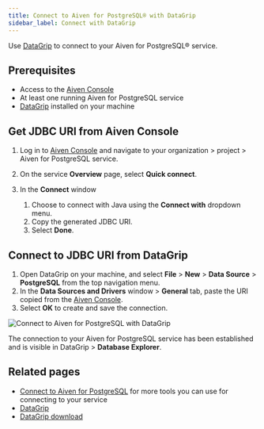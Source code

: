 ```yaml
---
title: Connect to Aiven for PostgreSQL® with DataGrip
sidebar_label: Connect with DataGrip
---
```


Use [DataGrip](https://www.jetbrains.com/datagrip/) to connect to your Aiven for
PostgreSQL® service.

## Prerequisites

- Access to the [Aiven Console](https://console.aiven.io/)
- At least one running Aiven for PostgreSQL service
- [DataGrip](https://www.jetbrains.com/datagrip/download/) installed on your machine

## Get JDBC URI from Aiven Console

1. Log in to [Aiven Console](https://console.aiven.io/) and navigate to your organization
   \> project > Aiven for PostgreSQL service.
1. On the service **Overview** page, select **Quick connect**.
1. In the **Connect** window

   1. Choose to connect with Java using the **Connect with**
      dropdown menu.
   1. Copy the generated JDBC URI.
   1. Select **Done**.

## Connect to JDBC URI from DataGrip

1. Open DataGrip on your machine, and select **File** > **New** > **Data Source** >
   **PostgreSQL** from the top navigation menu.
1. In the **Data Sources and Drivers** window > **General** tab, paste the URI copied from
   the [Aiven Console](https://console.aiven.io/).
1. Select **OK** to create and save the connection.

![Connect to Aiven for PostgreSQL with DataGrip](/images/products/postgresql/datagrip-create-connection.png)

The connection to your Aiven for PostgreSQL service has been established and is visible in
DataGrip > **Database Explorer**.

## Related pages

- [Connect to Aiven for PostgreSQL](/docs/products/postgresql/howto/list-code-samples) for
more tools you can use for connecting to your service
- [DataGrip](https://www.jetbrains.com/datagrip/)
- [DataGrip download](https://www.jetbrains.com/datagrip/download/)
